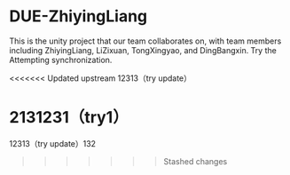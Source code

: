 # DUE-ZhiyingLiang
This is the unity project that our team collaborates on, with team members including ZhiyingLiang, LiZixuan, TongXingyao, and DingBangxin.
Try the Attempting synchronization.

<<<<<<< Updated upstream
12313（try update）

2131231（try1）
=======
12313（try update）132
>>>>>>> Stashed changes
